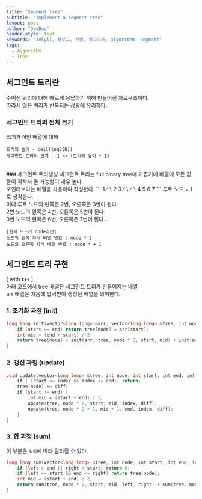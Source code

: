 ```yaml
---
title: "Segment tree"
subtitle: "Implement a segment tree"
layout: post
author: "DooDoo"
header-style: text
keywords: "Jekyll, 블로그, 개발, 알고리즘, algorithm, segment"
tags:
  - Algorithm
  - Tree
---
```


세그먼트 트리란
---
주어진 쿼리에 대해 빠르게 응답하기 위해 만들어진 자료구조이다.
<br>따라서 많은 쿼리가 반복되는 상황에 유리하다.
<br>

### 세그먼트 트리의 전체 크기
크기가 N인 배열에 대해

```
트리의 높이 - ceil(log2(N))
세그먼트 트리의 크기 - 1 << (트리의 높이 + 1)
```
<br>
### 세그먼트 트리생성
세그먼트 트리는 full binary tree에 가깝기에 배열에 모든 값들이 꽉차서 올 가능성이 매우 높다.
<br>포인터보다는 배열을 사용하여 작성한다.
```                                
         1
       ⁄   ∖
     2       3
    ⁄  ∖    ⁄  ∖
  4     5  6    7
```
루트 노드 = 1로 생각한다.
<br>이때 루트 노드의 왼쪽은 2번, 오른쪽은 3번이 된다.
<br>2번 노드의 왼쪽은 4번, 오른쪽은 5번이 된다.
<br>3번 노드의 왼쪽은 6번, 오른쪽은 7번이 된다...

```
|현재 노드가 node라면|
노드의 왼쪽 자식 배열 번호 : node * 2
노드의 오른쪽 자식 배열 번호 : node * + 1
```


세그먼트 트리 구현
---
[ with <B>`C++`</B> ]
<br>아래 코드에서 tree 배열은 세그먼트 트리가 만들어지는 배열
<br>arr 배열은 처음에 입력받아 생성된 배열을 의미한다.
### <b>1. 초기화 과정 (init)</b>
```c++
long long init(vector<long long> &arr, vector<long long> &tree, int node, int start, int end) {
    if (start == end) return tree[node] = arr[start];
    int mid = (end + start) / 2;
    return tree[node] = init(arr, tree, node * 2, start, mid) + init(arr, tree, node * 2 + 1, mid + 1, end);
}
```

### <b>2. 갱신 과정 (update)</b>
```c++
void update(vector<long long> &tree, int node, int start, int end, int index, long long diff) {
    if (!(start <= index && index <= end)) return;
    tree[node] += diff;
    if (start != end) {
        int mid = (start + end) / 2;
        update(tree, node * 2, start, mid, index, diff);
        update(tree, node * 2 + 1, mid + 1, end, index, diff);
    }
}
```

### <b>3. 합 과정 (sum)</b> 
이 부분은 `쿼리`에 따라 달라질 수 있다.
```c++
long long sum(vector<long long> &tree, int node, int start, int end, int left, int right) {
    if (left > end || right < start) return 0;
    if (left <= start && end <= right) return tree[node];
    int mid = (start + end) / 2;
    return sum(tree, node * 2, start, mid, left, right) + sum(tree, node * 2 + 1, mid + 1, left, right);
}
```
